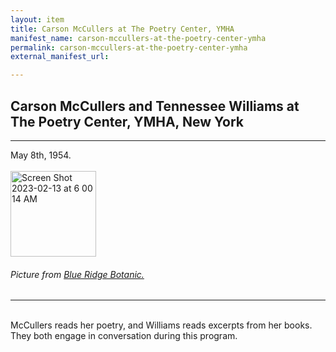 ```yaml
---
layout: item
title: Carson McCullers at The Poetry Center, YMHA
manifest_name: carson-mccullers-at-the-poetry-center-ymha
permalink: carson-mccullers-at-the-poetry-center-ymha
external_manifest_url: 

---
```

<!-- Add an essay or interpretive material below this line,
using HTML or markdown.  Do not modify this file above this line -->
<h2> Carson McCullers and Tennessee Williams at The Poetry Center, YMHA, New York </h2>
<hr>
May 8th, 1954. 
<br>
<br>
<img width="137" alt="Screen Shot 2023-02-13 at 6 00 14 AM" src="https://user-images.githubusercontent.com/122332459/218452320-b8ed1a9f-a394-4fd5-8253-72ef0dd49269.png">
<h6> Picture from <a href="https://www.blueridgebotanic.com/blog/florilegium">Blue Ridge Botanic.</a></h6>
<hr>
<br>
McCullers reads her poetry, and Williams reads excerpts from her books. They both engage in conversation during this program. 
